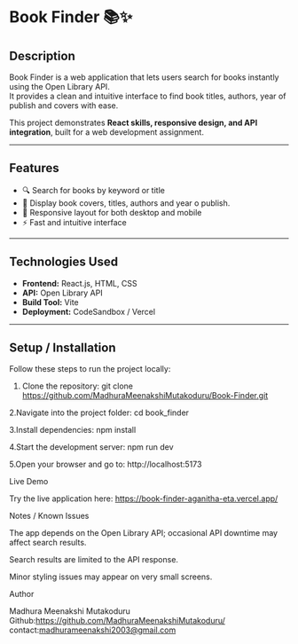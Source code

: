# Book Finder 📚✨

## Description
Book Finder is a web application that lets users search for books instantly using the Open Library API.  
It provides a clean and intuitive interface to find book titles, authors, year of publish and covers with ease.  

This project demonstrates **React skills, responsive design, and API integration**, built for a web development assignment.

---

## Features
- 🔍 Search for books by keyword or title  
- 📖 Display book covers, titles, authors and year o publish.
- 📱 Responsive layout for both desktop and mobile  
- ⚡ Fast and intuitive interface  

---

## Technologies Used
- **Frontend:** React.js, HTML, CSS  
- **API:** Open Library API  
- **Build Tool:** Vite  
- **Deployment:** CodeSandbox / Vercel  

---

## Setup / Installation
Follow these steps to run the project locally:

1. Clone the repository:
git clone https://github.com/MadhuraMeenakshiMutakoduru/Book-Finder.git

2.Navigate into the project folder:
cd book_finder

3.Install dependencies:
npm install

4.Start the development server:
npm run dev

5.Open your browser and go to:
http://localhost:5173

Live Demo

Try the live application here:
https://book-finder-aganitha-eta.vercel.app/

Notes / Known Issues

The app depends on the Open Library API; occasional API downtime may affect search results.

Search results are limited to the API response.

Minor styling issues may appear on very small screens.

Author

Madhura Meenakshi Mutakoduru
Github:https://github.com/MadhuraMeenakshiMutakoduru/
contact:madhurameenakshi2003@gmail.com
